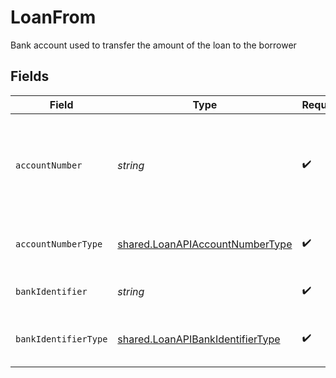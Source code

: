 # LoanFrom

Bank account used to transfer the amount of the loan to the borrower


## Fields

| Field                                                                                | Type                                                                                 | Required                                                                             | Description                                                                          |
| ------------------------------------------------------------------------------------ | ------------------------------------------------------------------------------------ | ------------------------------------------------------------------------------------ | ------------------------------------------------------------------------------------ |
| `accountNumber`                                                                      | *string*                                                                             | :heavy_check_mark:                                                                   | The account identifier. Only IBANs are supported at the moment.                      |
| `accountNumberType`                                                                  | [shared.LoanAPIAccountNumberType](../../models/shared/loanapiaccountnumbertype.md)   | :heavy_check_mark:                                                                   | The type of account number (e.g. IBAN).                                              |
| `bankIdentifier`                                                                     | *string*                                                                             | :heavy_check_mark:                                                                   | The identifier of the bank.                                                          |
| `bankIdentifierType`                                                                 | [shared.LoanAPIBankIdentifierType](../../models/shared/loanapibankidentifiertype.md) | :heavy_check_mark:                                                                   | The type of bank identifier (e.g. BIC).                                              |